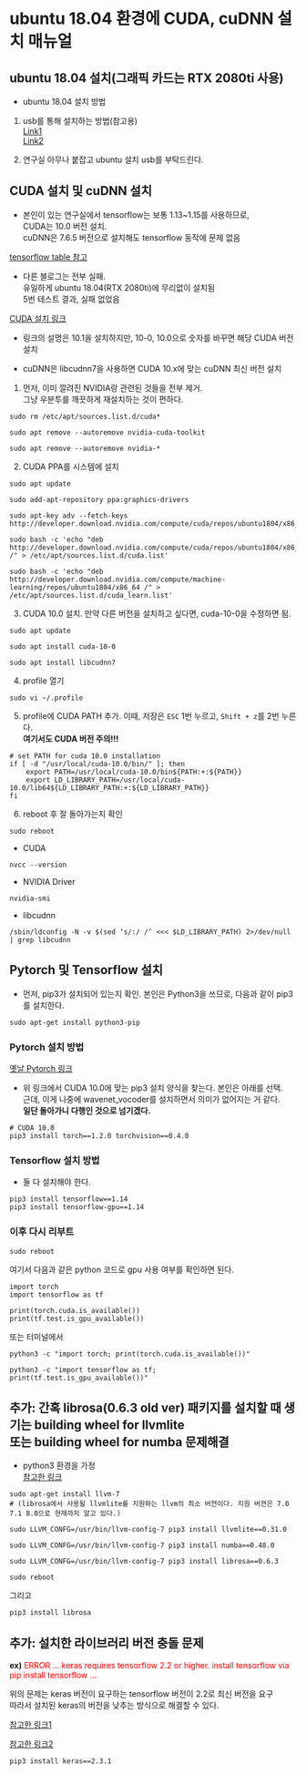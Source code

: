 # ubuntu 18.04 환경에 CUDA, cuDNN 설치 매뉴얼

## ubuntu 18.04 설치(그래픽 카드는 RTX 2080ti 사용)

* ubuntu 18.04 설치 방법

1. usb를 통해 설치하는 방법(참고용)
<br>[Link1](https://nov19.tistory.com/53)
<br>[Link2](https://neoprogrammer.tistory.com/6)

2. 연구실 아무나 붙잡고 ubuntu 설치 usb를 부탁드린다.

## CUDA 설치 및 cuDNN 설치

* 본인이 있는 연구실에서 tensorflow는 보통 1.13~1.15를 사용하므로, 
  <br>CUDA는 10.0 버전 설치. 
  <br>cuDNN은 7.6.5 버전으로 설치해도 tensorflow 동작에 문제 없음

[tensorflow table 참고](https://www.tensorflow.org/install/source#gpu)

* 다른 블로그는 전부 실패.
  <br>유일하게 ubuntu 18.04(RTX 2080ti)에 무리없이 설치됨
  <br>5번 테스트 결과, 실패 없었음

[CUDA 설치 링크](https://medium.com/@exesse/cuda-10-1-installation-on-ubuntu-18-04-lts-d04f89287130)

* 링크의 설명은 10.1을 설치하지만, 10-0, 10.0으로 숫자를 바꾸면 해당 CUDA 버전
  설치

* cuDNN은 libcudnn7을 사용하면 CUDA 10.x에 맞는 cuDNN 최신 버전 설치

1. 먼저, 이미 깔려진 NVIDIA랑 관련된 것들을 전부 제거.  
   그냥 우분투를 깨끗하게 재설치하는 것이 편하다.

```
sudo rm /etc/apt/sources.list.d/cuda*

sudo apt remove --autoremove nvidia-cuda-toolkit

sudo apt remove --autoremove nvidia-*
```

2. CUDA PPA를 시스템에 설치

```
sudo apt update

sudo add-apt-repository ppa:graphics-drivers

sudo apt-key adv --fetch-keys  http://developer.download.nvidia.com/compute/cuda/repos/ubuntu1804/x86_64/7fa2af80.pub

sudo bash -c 'echo "deb http://developer.download.nvidia.com/compute/cuda/repos/ubuntu1804/x86_64 /" > /etc/apt/sources.list.d/cuda.list'

sudo bash -c 'echo "deb http://developer.download.nvidia.com/compute/machine-learning/repos/ubuntu1804/x86_64 /" > /etc/apt/sources.list.d/cuda_learn.list'
```

3. CUDA 10.0 설치. 만약 다른 버전을 설치하고 싶다면, cuda-10-0을 수정하면 됨.

```
sudo apt update

sudo apt install cuda-10-0

sudo apt install libcudnn7
```

4. profile 열기

```
sudo vi ~/.profile
```

5. profile에 CUDA PATH 추가. 이때, 저장은 `ESC` 1번 누르고, `Shift + z`를 
   2번 누른다. <br>**여기서도 CUDA 버전 주의!!!**

```
# set PATH for cuda 10.0 installation
if [ -d "/usr/local/cuda-10.0/bin/" ]; then
    export PATH=/usr/local/cuda-10.0/bin${PATH:+:${PATH}}
    export LD_LIBRARY_PATH=/usr/local/cuda-10.0/lib64${LD_LIBRARY_PATH:+:${LD_LIBRARY_PATH}}
fi
```

6. reboot 후 잘 돌아가는지 확인

```
sudo reboot
```

* CUDA

```
nvcc --version
```

* NVIDIA Driver

```
nvidia-smi
```

* libcudnn

```
/sbin/ldconfig -N -v $(sed ‘s/:/ /’ <<< $LD_LIBRARY_PATH) 2>/dev/null | grep libcudnn
```

## Pytorch 및 Tensorflow 설치

* 먼저, pip3가 설치되어 있는지 확인. 본인은 Python3을 쓰므로, 다음과 같이 pip3를 설치한다.

```
sudo apt-get install python3-pip
```

### Pytorch 설치 방법
[옛날 Pytorch 링크](https://pytorch.org/get-started/previous-versions/)

* 위 링크에서 CUDA 10.0에 맞는 pip3 설치 양식을 찾는다. 본인은 아래를 선택.
  <br>근데, 이게 나중에 wavenet_vocoder를 설치하면서 의미가 없어지는 거 같다.
  <br>**일단 돌아가니 다행인 것으로 넘기겠다.**

```
# CUDA 10.0
pip3 install torch==1.2.0 torchvision==0.4.0
```

### Tensorflow 설치 방법
* 둘 다 설치해야 한다.

```
pip3 install tensorflow==1.14
pip3 install tensorflow-gpu==1.14
```

### 이후 다시 리부트 

```
sudo reboot
```

여기서 다음과 같은 python 코드로 gpu 사용 여부를 확인하면 된다.

```
import torch
import tensorflow as tf

print(torch.cuda.is_available())
print(tf.test.is_gpu_available())
```

또는 터미널에서

```
python3 -c "import torch; print(torch.cuda.is_available())"

python3 -c "import tensorflow as tf; print(tf.test.is_gpu_available())"
```

## 추가: 간혹 librosa(0.6.3 old ver) 패키지를 설치할 때 생기는 building wheel for llvmlite <br>또는 building wheel for numba 문제해결

* python3 환경을 가정
  <br>[참고한 링크](https://acver.tistory.com/6)

```
sudo apt-get install llvm-7
# (librosa에서 사용될 llvmlite를 지원하는 llvm의 최소 버젼이다. 지원 버젼은 7.0 7.1 8.0으로 현재까지 알고 있다.)
```

```
sudo LLVM_CONFG=/usr/bin/llvm-config-7 pip3 install llvmlite==0.31.0

sudo LLVM_CONFG=/usr/bin/llvm-config-7 pip3 install numba==0.48.0
```

```
sudo LLVM_CONFG=/usr/bin/llvm-config-7 pip3 install librosa==0.6.3
```

```
sudo reboot
```

그리고

```
pip3 install librosa
```

## 추가: 설치한 라이브러리 버전 충돌 문제

**ex)**
<span style="color:red">
ERROR ... keras requires tensorflow 2.2 or higher. install tensorflow via pip install tensorflow ...
</span>

위의 문제는 keras 버전이 요구하는 tensorflow 버전이 2.2로 최신 버전을 요구
<br>따라서 설치된 keras의 버전을 낮추는 방식으로 해결할 수 있다.

[참고한 링크1](https://stackoverflow.com/questions/62465620/error-keras-requires-tensorflow-2-2-or-higher)

[참고한 링크2](https://forums.developer.nvidia.com/t/import-keras-requires-tensorflow-2-2-or-higher/140572)

```
pip3 install keras==2.3.1
```
